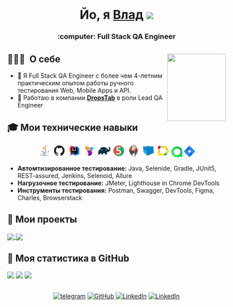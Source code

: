 <h1 align="center">Йо, я <a href="https://github.com/kwlad1k" target="_blank">Влад</a> 
<img src="https://github.com/blackcater/blackcater/raw/main/images/Hi.gif" height="32"/></h1>
<h3 align="center">:computer: Full Stack QA Engineer</h3>

## 👨🏻‍💻 &nbsp;О себе <img src="media/gif/Skill.gif" align="right" width="135" height="155"/>

- 💬 Я Full Stack QA Engineer с более чем 4-летним практическим опытом работы ручного тестирования Web, Mobile Apps и
  API.
- 💼 Работаю в компании [**DropsTab**](https://dropstab.com/) в роли Lead QA Engineer

## :mortar_board: Мои технические навыки

<p align="center">
<a href="https://www.java.com/"><img width="6%" title="Java" src="media/logos/Java.svg"></a>
<a href="https://github.com/"><img width="6%" title="GitHub" src="media/logos/GitHub.svg"></a> 
<a href="https://www.jetbrains.com/idea/"><img width="6%" title="IntelliJ IDEA" src="media/logos/IntelijIDEA.svg"></a> 
<a href="https://selenide.org/"><img width="6%" title="Selenide" src="media/logos/Selenide.svg"></a> 
<a href="https://gradle.org/"><img width="6%" title="Gradle" src="media/logos/Gradle.svg"></a>
<a href="https://junit.org/junit5/"><img width="6%" title="JUnit5" src="media/logos/JUnit5.svg"></a>
<a href="https://www.jenkins.io/"><img width="6%" title="Jenkins" src="media/logos/Jenkins.svg"></a>
<a href="https://aerokube.com/selenoid/"><img width="6%" title="Selenoid" src="media/logos/Selenoid.svg"></a> 
<a href="https://github.com/allure-framework/allure2"><img width="6%" title="Allure Report" src="media/logos/AllureReport.svg"></a>
<a href="https://qameta.io/"><img width="5%" title="Allure TestOps" src="media/logos/AllureTestOps.svg"></a> 
<a href="https://www.atlassian.com/ru/software/jira/"><img width="5%" title="Jira" src="media/logos/Jira.svg"></a>
</p>

+ **Автомтизированное тестирование:** Java, Selenide, Gradle, JUnit5, REST-assured, Jenkins, Selenoid, Allure
+ **Нагрузочное тестирование:** JMeter, Lighthouse in Chrome DevTools
+ **Инструменты тестирования:** Postman, Swagger, DevTools, Figma, Charles, Browserstack

## :stars: Мои проекты

<a href="https://github.com/kwlad1k/DromUITests">
  <img align="center" src="https://github-readme-stats.vercel.app/api/pin/?username=kwlad1k&repo=DromUITests&theme=dark#gh-dark-mode-only" />
</a> 
<a href="https://github.com/kwlad1k/DropsTabApiTests">
  <img align="center" src="https://github-readme-stats.vercel.app/api/pin/?username=kwlad1k&repo=DropsTabApiTests&theme=dark#gh-dark-mode-only" />
</a> 

## :full_moon_with_face: Моя статистика в GitHub

![](https://github-profile-summary-cards.vercel.app/api/cards/profile-details?username=kwlad1k&theme=dark#gh-dark-mode-only)
![](https://github-profile-summary-cards.vercel.app/api/cards/stats?username=kwlad1k&theme=dark#gh-dark-mode-only)
![](https://github-profile-summary-cards.vercel.app/api/cards/repos-per-language?username=kwlad1k&theme=dark#gh-dark-mode-only)

##

<p align="center">
    <a href="https://t.me/kwlad1ck" target="_blank"><img alt="telegram" src="https://img.shields.io/badge/@Kwlad1ck-26A5E4.svg?style=flat&logo=telegram&logoColor=white" height="20"></a>
    <a href="https://github.com/kwlad1k" target="_blank"><img alt="GitHub" src="https://img.shields.io/badge/-GitHub-181717?style=flat-square&logo=GitHub&logoColor=white" height="20"></a> 
    <a href="https://ru.linkedin.com/in/kwlad1ck/ru" target="_blank"><img alt="LinkedIn" src="https://img.shields.io/badge/-LinkedIn-0077B5?style=flat-square&logo=Linkedin&logoColor=white" height="20"></a>
    <a href="https://career.habr.com/" target="_blank"><img alt="LinkedIn" src="https://img.shields.io/badge/habr career-%2377A2B6.svg?&style=for-the-badge&logo=habr&logoColor=white" height="20"></a>
</p>
